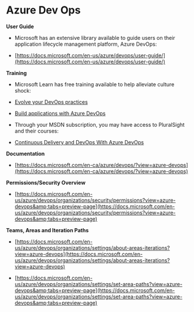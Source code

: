 # Azure Dev Ops


**User Guide**

 - Microsoft has an extensive library available to guide users on their application lifecycle management platform, Azure DevOps:

 - [https://docs.microsoft.com/en-us/azure/devops/user-guide/](https://docs.microsoft.com/en-us/azure/devops/user-guide/)

**Training**

 - Microsoft Learn has free training available to help alleviate culture shock:

 - [Evolve your DevOps practices](https://docs.microsoft.com/en-us/learn/paths/evolve-your-devops-practices)

 - [Build applications with Azure DevOps](https://docs.microsoft.com/en-us/learn/paths/build-applications-with-azure-devops/)

 - Through your MSDN subscription, you may have access to PluralSight and their courses:

 - [Continuous Delivery and DevOps With Azure DevOps](https://www.pluralsight.com/paths/continuous-delivery-and-devops-with-azure-devops)

**Documentation**

 - [https://docs.microsoft.com/en-ca/azure/devops/?view=azure-devops](https://docs.microsoft.com/en-ca/azure/devops/?view=azure-devops)

**Permissions/Security Overview**

 - [https://docs.microsoft.com/en-us/azure/devops/organizations/security/permissions?view=azure-devops&amp;tabs=preview-page](https://docs.microsoft.com/en-us/azure/devops/organizations/security/permissions?view=azure-devops&amp;tabs=preview-page)

**Teams, Areas and Iteration Paths**

 - [https://docs.microsoft.com/en-us/azure/devops/organizations/settings/about-areas-iterations?view=azure-devops](https://docs.microsoft.com/en-us/azure/devops/organizations/settings/about-areas-iterations?view=azure-devops)

 - [https://docs.microsoft.com/en-us/azure/devops/organizations/settings/set-area-paths?view=azure-devops&amp;tabs=preview-page](https://docs.microsoft.com/en-us/azure/devops/organizations/settings/set-area-paths?view=azure-devops&amp;tabs=preview-page)
